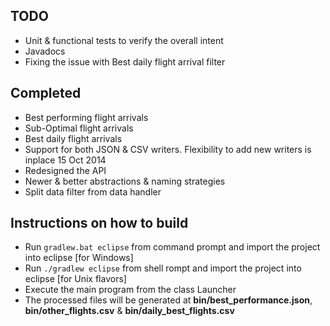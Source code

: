## TODO
- Unit & functional tests to verify the overall intent
- Javadocs
- Fixing the issue with Best daily flight arrival filter

## Completed
- Best performing flight arrivals
- Sub-Optimal flight arrivals
- Best daily flight arrivals
- Support for both JSON & CSV writers. Flexibility to add new writers is inplace
15 Oct 2014
- Redesigned the API
- Newer & better abstractions & naming strategies
- Split data filter from data handler

## Instructions on how to build
- Run `gradlew.bat eclipse` from command prompt and import the project into eclipse [for Windows]
- Run `./gradlew eclipse` from shell rompt and import the project into eclipse [for Unix flavors]
- Execute the main program from the class Launcher
- The processed files will be generated at **bin/best_performance.json**, **bin/other_flights.csv** & **bin/daily_best_flights.csv**
